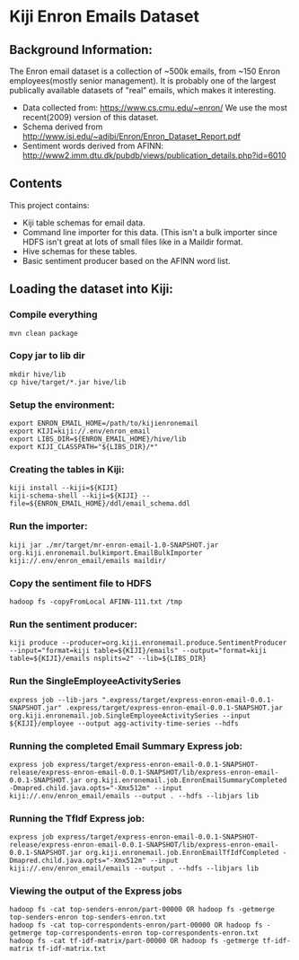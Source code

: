 Kiji Enron Emails Dataset
=========================

## Background Information:

The Enron email dataset is a collection of ~500k emails, from ~150 Enron employees(mostly senior management).
It is probably one of the largest publically available datasets of "real" emails, which makes it interesting.

* Data collected from: https://www.cs.cmu.edu/~enron/
We use the most recent(2009) version of this dataset.
* Schema derived from http://www.isi.edu/~adibi/Enron/Enron_Dataset_Report.pdf
* Sentiment words derived from AFINN: http://www2.imm.dtu.dk/pubdb/views/publication_details.php?id=6010

## Contents

This project contains:
* Kiji table schemas for email data.
* Command line importer for this data.  (This isn't a bulk importer since HDFS isn't great at lots of 
small files like in a Maildir format.
* Hive schemas for these tables.
* Basic sentiment producer based on the AFINN word list.

## Loading the dataset into Kiji:

### Compile everything
    mvn clean package

### Copy jar to lib dir
    mkdir hive/lib
    cp hive/target/*.jar hive/lib

### Setup the environment:

    export ENRON_EMAIL_HOME=/path/to/kijienronemail
    export KIJI=kiji://.env/enron_email
    export LIBS_DIR=${ENRON_EMAIL_HOME}/hive/lib
    export KIJI_CLASSPATH="${LIBS_DIR}/*"
  
### Creating the tables in Kiji:

    kiji install --kiji=${KIJI}
    kiji-schema-shell --kiji=${KIJI} --file=${ENRON_EMAIL_HOME}/ddl/email_schema.ddl

### Run the importer:

    kiji jar ./mr/target/mr-enron-email-1.0-SNAPSHOT.jar org.kiji.enronemail.bulkimport.EmailBulkImporter kiji://.env/enron_email/emails maildir/

### Copy the sentiment file to HDFS

    hadoop fs -copyFromLocal AFINN-111.txt /tmp

### Run the sentiment producer:

    kiji produce --producer=org.kiji.enronemail.produce.SentimentProducer --input="format=kiji table=${KIJI}/emails" --output="format=kiji table=${KIJI}/emails nsplits=2" --lib=${LIBS_DIR}

### Run the SingleEmployeeActivitySeries
    express job --lib-jars ".express/target/express-enron-email-0.0.1-SNAPSHOT.jar" .express/target/express-enron-email-0.0.1-SNAPSHOT.jar org.kiji.enronemail.job.SingleEmployeeActivitySeries --input ${KIJI}/employee --output agg-activity-time-series --hdfs

### Running the completed Email Summary Express job:
    express job express/target/express-enron-email-0.0.1-SNAPSHOT-release/express-enron-email-0.0.1-SNAPSHOT/lib/express-enron-email-0.0.1-SNAPSHOT.jar org.kiji.enronemail.job.EnronEmailSummaryCompleted -Dmapred.child.java.opts="-Xmx512m" --input kiji://.env/enron_email/emails --output . --hdfs --libjars lib
    
### Running the TfIdf Express job:

    express job express/target/express-enron-email-0.0.1-SNAPSHOT-release/express-enron-email-0.0.1-SNAPSHOT/lib/express-enron-email-0.0.1-SNAPSHOT.jar org.kiji.enronemail.job.EnronEmailTfIdfCompleted -Dmapred.child.java.opts="-Xmx512m" --input kiji://.env/enron_email/emails --output . --hdfs --libjars lib

### Viewing the output of the Express jobs

    hadoop fs -cat top-senders-enron/part-00000 OR hadoop fs -getmerge top-senders-enron top-senders-enron.txt
    hadoop fs -cat top-correspondents-enron/part-00000 OR hadoop fs -getmerge top-correspondents-enron top-correspondents-enron.txt
    hadoop fs -cat tf-idf-matrix/part-00000 OR hadoop fs -getmerge tf-idf-matrix tf-idf-matrix.txt
